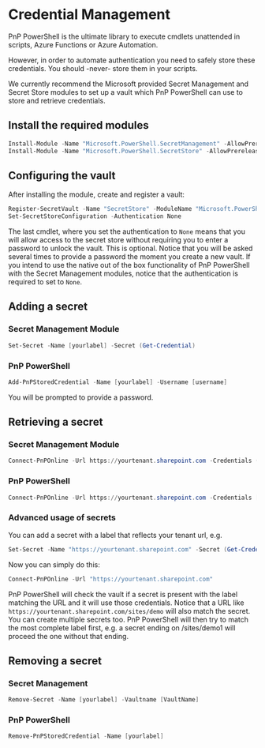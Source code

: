 # Credential Management

PnP PowerShell is the ultimate library to execute cmdlets unattended in scripts, Azure Functions or Azure Automation.

However, in order to automate authentication you need to safely store these credentials. You should -never- store them in your scripts.

We currently recommend the Microsoft provided Secret Management and Secret Store modules to set up a vault which PnP PowerShell can use to store and retrieve credentials.

## Install the required modules

```powershell
Install-Module -Name "Microsoft.PowerShell.SecretManagement" -AllowPrerelease
Install-Module -Name "Microsoft.PowerShell.SecretStore" -AllowPrerelease
```

## Configuring the vault

After installing the module, create and register a vault:

```powershell
Register-SecretVault -Name "SecretStore" -ModuleName "Microsoft.PowerShell.SecretStore" -DefaultVault
Set-SecretStoreConfiguration -Authentication None
```

The last cmdlet, where you set the authentication to `None` means that you will allow access to the secret store without requiring you to enter a password to unlock the vault. This is optional. Notice that you will be asked several times to provide a password the moment you create a new vault. If you intend to use the native out of the box functionality of PnP PowerShell with the Secret Management modules, notice that the authentication is required to set to `None`.

## Adding a secret
### Secret Management Module

```powershell
Set-Secret -Name [yourlabel] -Secret (Get-Credential)
```

### PnP PowerShell
```powershell
Add-PnPStoredCredential -Name [yourlabel] -Username [username]
```

You will be prompted to provide a password.

## Retrieving a secret 
### Secret Management Module

```powershell
Connect-PnPOnline -Url https://yourtenant.sharepoint.com -Credentials (Get-Secret -Name [yourlabel])
```

### PnP PowerShell

```powershell
Connect-PnPOnline -Url https://yourtenant.sharepoint.com -Credentials [yourlabel]
```

### Advanced usage of secrets

You can add a secret with a label that reflects your tenant url, e.g. 

```powershell
Set-Secret -Name "https://yourtenant.sharepoint.com" -Secret (Get-Credential)
```

Now you can simply do this:

```powershell
Connect-PnPOnline -Url "https://yourtenant.sharepoint.com"
```

PnP PowerShell will check the vault if a secret is present with the label matching the URL and it will use those credentials. Notice that a URL like `https://yourtenant.sharepoint.com/sites/demo` will also match the secret. You can create multiple secrets too. PnP PowerShell will then try to match the most complete label first, e.g. a secret ending on /sites/demo1 will proceed the one without that ending.

## Removing a secret 

### Secret Management
```powershell
Remove-Secret -Name [yourlabel] -Vaultname [VaultName]
```

### PnP PowerShell
```powershell
Remove-PnPStoredCredential -Name [yourlabel]
```
